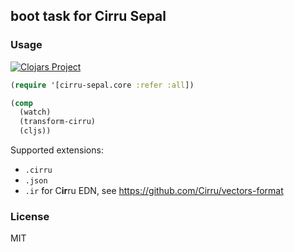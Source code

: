 
boot task for Cirru Sepal
----

### Usage

[![Clojars Project](https://img.shields.io/clojars/v/cirru/boot-cirru-sepal.svg)](https://clojars.org/cirru/boot-cirru-sepal)

```clojure
(require '[cirru-sepal.core :refer :all])

(comp
  (watch)
  (transform-cirru)
  (cljs))
```

Supported extensions:

* `.cirru`
* `.json`
* `.ir` for C**ir**ru EDN, see https://github.com/Cirru/vectors-format

### License

MIT
